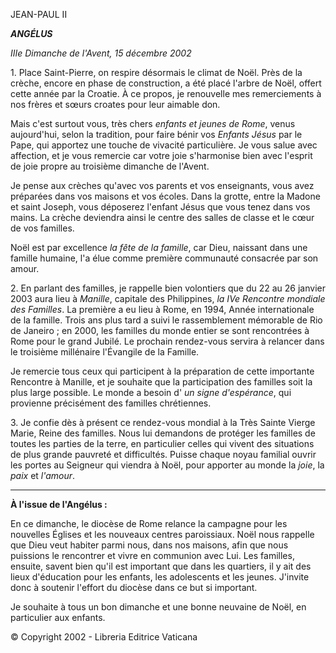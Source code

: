JEAN-PAUL II

***ANGÉLUS***

*IIIe Dimanche de l'Avent, 15 décembre 2002*

1\. Place Saint-Pierre, on respire désormais le climat de Noël. Près de la crèche, encore en phase de construction, a été placé l'arbre de Noël, offert cette année par la Croatie. À ce propos, je renouvelle mes remerciements à nos frères et sœurs croates pour leur aimable don.

Mais c'est surtout vous, très chers *enfants et jeunes de Rome*, venus aujourd'hui, selon la tradition, pour faire bénir vos *Enfants Jésus* par le Pape, qui apportez une touche de vivacité particulière. Je vous salue avec affection, et je vous remercie car votre joie s'harmonise bien avec l'esprit de joie propre au troisième dimanche de l'Avent.

Je pense aux crèches qu'avec vos parents et vos enseignants, vous avez préparées dans vos maisons et vos écoles. Dans la grotte, entre la Madone et saint Joseph, vous déposerez l'enfant Jésus que vous tenez dans vos mains. La crèche deviendra ainsi le centre des salles de classe et le cœur de vos familles.

Noël est par excellence *la fête de la famille*, car Dieu, naissant dans une famille humaine, l'a élue comme première communauté consacrée par son amour.

2\. En parlant des familles, je rappelle bien volontiers que du 22 au 26 janvier 2003 aura lieu à *Manille*, capitale des Philippines, *la IVe Rencontre mondiale des Familles*. La première a eu lieu à Rome, en 1994, Année internationale de la famille. Trois ans plus tard a suivi le rassemblement mémorable de Rio de Janeiro ; en 2000, les familles du monde entier se sont rencontrées à Rome pour le grand Jubilé. Le prochain rendez-vous servira à relancer dans le troisième millénaire l'Évangile de la Famille.

Je remercie tous ceux qui participent à la préparation de cette importante Rencontre à Manille, et je souhaite que la participation des familles soit la plus large possible. Le monde a besoin d' *un signe d'espérance*, qui provienne précisément des familles chrétiennes.

3. Je confie dès à présent ce rendez-vous mondial à la Très Sainte Vierge Marie, Reine des familles. Nous lui demandons de protéger les familles de toutes les parties de la terre, en particulier celles qui vivent des situations de plus grande pauvreté et difficultés. Puisse chaque noyau familial ouvrir les portes au Seigneur qui viendra à Noël, pour apporter au monde la *joie*, la *paix* et *l'amour*.

* * *

**À l'issue de l'Angélus :**

En ce dimanche, le diocèse de Rome relance la campagne pour les nouvelles Églises et les nouveaux centres paroissiaux. Noël nous rappelle que Dieu veut habiter parmi nous, dans nos maisons, afin que nous puissions le rencontrer et vivre en communion avec Lui. Les familles, ensuite, savent bien qu'il est important que dans les quartiers, il y ait des lieux d'éducation pour les enfants, les adolescents et les jeunes. J'invite donc à soutenir l'effort du diocèse dans ce but si important.

Je souhaite à tous un bon dimanche et une bonne neuvaine de Noël, en particulier aux enfants.

© Copyright 2002 - Libreria Editrice Vaticana